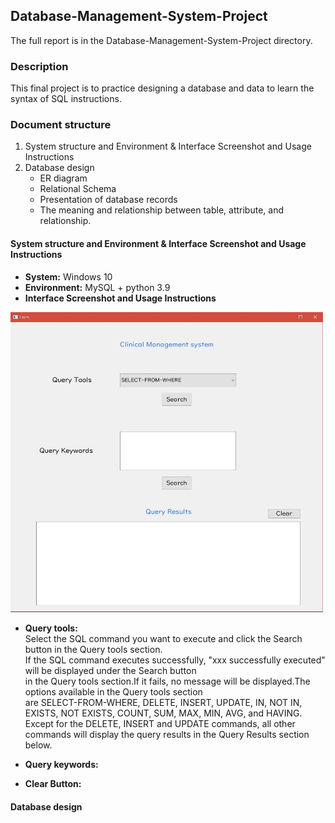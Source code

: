 ## Database-Management-System-Project

The full report is in the Database-Management-System-Project directory.

### Description
This final project is to practice designing a database and data to learn the syntax of SQL instructions.


### Document structure
1. System structure and Environment & Interface Screenshot and Usage Instructions
2. Database design
    * ER diagram
    * Relational Schema 
    * Presentation of database records
    * The meaning and relationship between table, attribute, and relationship.


#### System structure and Environment & Interface Screenshot and Usage Instructions
* **System:** Windows 10
* **Environment:** MySQL + python 3.9
* **Interface Screenshot and Usage Instructions**

<img src="https://github.com/SungHsiao-Hsuan/Database-Management-System-Project/blob/main/README_picture/interface.jpg" width="500">

* **Query tools:** <br>
Select the SQL command you want to execute and click the Search button in the Query tools section. <br>
If the SQL command executes successfully, "xxx successfully executed" will be displayed under the Search button <br>
in the Query tools section.If it fails, no message will be displayed.The options available in the Query tools section <br>
are SELECT-FROM-WHERE, DELETE, INSERT, UPDATE, IN, NOT IN, EXISTS, NOT EXISTS, COUNT, SUM, MAX, MIN, AVG, and HAVING. <br>
Except for the DELETE, INSERT and UPDATE commands, all other commands will display the query results in the Query Results section below.

* **Query keywords:** <br>
* **Clear Button:** <br>

#### Database design


